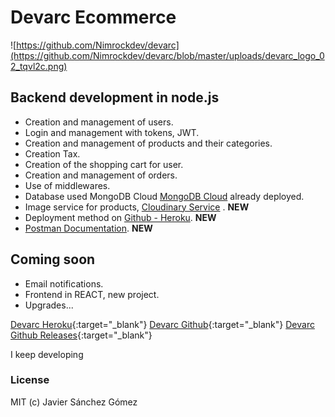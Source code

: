 # Devarc Ecommerce


![https://github.com/Nimrockdev/devarc](https://github.com/Nimrockdev/devarc/blob/master/uploads/devarc_logo_02_tqvl2c.png)


## Backend development in node.js

- Creation and management of users.
- Login and management with tokens, JWT.
- Creation and management of products and their categories.
- Creation Tax.
- Creation of the shopping cart for user.
- Creation and management of orders.
- Use of middlewares.
- Database used MongoDB Cloud [MongoDB Cloud](https://cloud.mongodb.com/ "MongoDB Cloud") already deployed.
- Image service for products, [Cloudinary Service](https://cloudinary.com/ "Cloudinary Service") .  **NEW**
- Deployment method on [Github - Heroku](https://devarc.herokuapp.com/products "Github - Heroku"). **NEW**  
- [Postman Documentation](https://documenter.getpostman.com/view/4424097/TVzVgaPa "Postman Documentation"). **NEW**  


## Coming soon
- Email notifications.
- Frontend in REACT, new project.
- Upgrades...  
  
[Devarc Heroku](https://devarc.herokuapp.com/dev "Devarc Heroku"){:target="_blank"}
[Devarc Github](https://github.com/Nimrockdev/devarc){:target="_blank"} 
[Devarc Github Releases](https://github.com/Nimrockdev/devarc/releases){:target="_blank"} 

I keep developing


### License
MIT (c) Javier Sánchez Gómez
